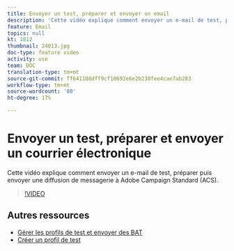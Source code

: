 ```yaml
---
title: Envoyer un test, préparer et envoyer un email
description: 'Cette vidéo explique comment envoyer un e-mail de test, préparer puis envoyer une diffusion de messagerie à Adobe Campaign Standard (ACS). '
feature: Email
topics: null
kt: 1812
thumbnail: 24013.jpg
doc-type: feature video
activity: use
team: DOC
translation-type: tm+mt
source-git-commit: ff641108dff9cf10692e6e2b238fee4cae7ab283
workflow-type: tm+mt
source-wordcount: '80'
ht-degree: 17%

---
```



# Envoyer un test, préparer et envoyer un courrier électronique

Cette vidéo explique comment envoyer un e-mail de test, préparer puis envoyer une diffusion de messagerie à Adobe Campaign Standard (ACS).

>[!VIDEO](https://video.tv.adobe.com/v/24013/)

## Autres ressources

* [Gérer les profils de test et envoyer des BAT](https://docs.adobe.com/content/help/en/campaign-standard/using/testing-and-sending/preparing-and-testing-messages/managing-test-profiles-and-sending-proofs.html)
* [Créer un profil de test](/help/profiles-and-audiences/creating-a-profile.md)

